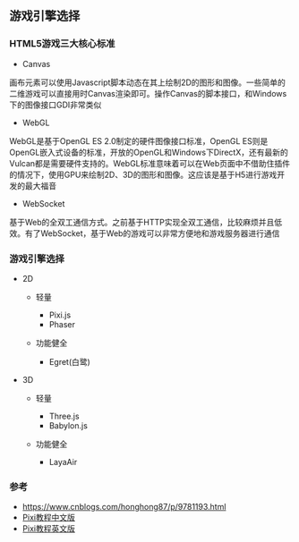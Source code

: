 ## 游戏引擎选择

### HTML5游戏三大核心标准

- Canvas

画布元素可以使用Javascript脚本动态在其上绘制2D的图形和图像。一些简单的二维游戏可以直接用时Canvas渲染即可。操作Canvas的脚本接口，和Windows下的图像接口GDI非常类似

- WebGL

WebGL是基于OpenGL ES 2.0制定的硬件图像接口标准，OpenGL ES则是OpenGL嵌入式设备的标准，开放的OpenGL和Windows下DirectX，还有最新的Vulcan都是需要硬件支持的。WebGL标准意味着可以在Web页面中不借助住插件的情况下，使用GPU来绘制2D、3D的图形和图像。这应该是基于H5进行游戏开发的最大福音

- WebSocket

基于Web的全双工通信方式。之前基于HTTP实现全双工通信，比较麻烦并且低效。有了WebSocket，基于Web的游戏可以非常方便地和游戏服务器进行通信

### 游戏引擎选择

- 2D
    - 轻量
        - Pixi.js
        - Phaser

    - 功能健全
        - Egret(白鹭)

- 3D
    - 轻量
        - Three.js
        - Babylon.js
    
    - 功能健全
        - LayaAir


### 参考

- https://www.cnblogs.com/honghong87/p/9781193.html
- [Pixi教程中文版](https://github.com/Zainking/learningPixi)
- [Pixi教程英文版](http://pixijs.download/release/docs/index.html)